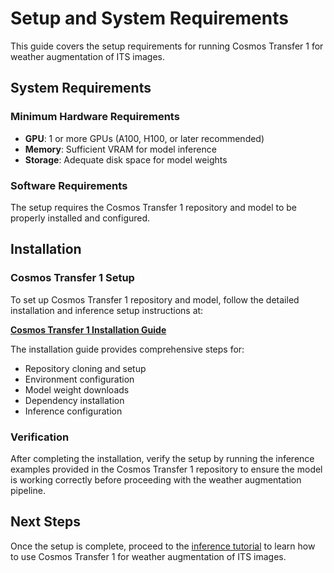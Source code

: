 # Setup and System Requirements

This guide covers the setup requirements for running Cosmos Transfer 1 for weather augmentation of ITS images.

## System Requirements

### Minimum Hardware Requirements

- **GPU**: 1 or more GPUs (A100, H100, or later recommended)
- **Memory**: Sufficient VRAM for model inference
- **Storage**: Adequate disk space for model weights

### Software Requirements

The setup requires the Cosmos Transfer 1 repository and model to be properly installed and configured.

## Installation

### Cosmos Transfer 1 Setup

To set up Cosmos Transfer 1 repository and model, follow the detailed installation and inference setup instructions at:

**[Cosmos Transfer 1 Installation Guide](https://github.com/nvidia-cosmos/cosmos-transfer1/blob/main/INSTALL.md#inference)**

The installation guide provides comprehensive steps for:

- Repository cloning and setup
- Environment configuration
- Model weight downloads
- Dependency installation
- Inference configuration

### Verification

After completing the installation, verify the setup by running the inference examples provided in the Cosmos Transfer 1 repository to ensure the model is working correctly before proceeding with the weather augmentation pipeline.

## Next Steps

Once the setup is complete, proceed to the [inference tutorial](inference.md) to learn how to use Cosmos Transfer 1 for weather augmentation of ITS images.
